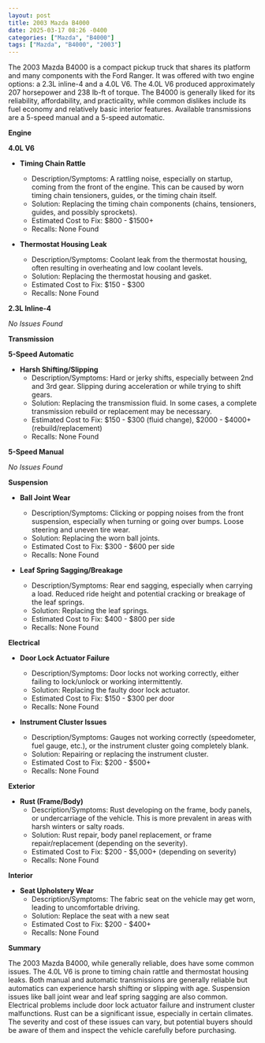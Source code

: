 ```yaml
---
layout: post
title: 2003 Mazda B4000
date: 2025-03-17 08:26 -0400
categories: ["Mazda", "B4000"]
tags: ["Mazda", "B4000", "2003"]
---
```

The 2003 Mazda B4000 is a compact pickup truck that shares its platform and many components with the Ford Ranger. It was offered with two engine options: a 2.3L inline-4 and a 4.0L V6. The 4.0L V6 produced approximately 207 horsepower and 238 lb-ft of torque. The B4000 is generally liked for its reliability, affordability, and practicality, while common dislikes include its fuel economy and relatively basic interior features. Available transmissions are a 5-speed manual and a 5-speed automatic.

**Engine**

**4.0L V6**
*   **Timing Chain Rattle**
    *   Description/Symptoms: A rattling noise, especially on startup, coming from the front of the engine. This can be caused by worn timing chain tensioners, guides, or the timing chain itself.
    *   Solution: Replacing the timing chain components (chains, tensioners, guides, and possibly sprockets).
    *   Estimated Cost to Fix: $800 - $1500+
    *   Recalls: None Found

*   **Thermostat Housing Leak**
    *   Description/Symptoms: Coolant leak from the thermostat housing, often resulting in overheating and low coolant levels.
    *   Solution: Replacing the thermostat housing and gasket.
    *   Estimated Cost to Fix: $150 - $300
    *   Recalls: None Found

**2.3L Inline-4**

*No Issues Found*

**Transmission**

**5-Speed Automatic**

*   **Harsh Shifting/Slipping**
    *   Description/Symptoms: Hard or jerky shifts, especially between 2nd and 3rd gear. Slipping during acceleration or while trying to shift gears.
    *   Solution: Replacing the transmission fluid. In some cases, a complete transmission rebuild or replacement may be necessary.
    *   Estimated Cost to Fix: $150 - $300 (fluid change), $2000 - $4000+ (rebuild/replacement)
    *   Recalls: None Found

**5-Speed Manual**

*No Issues Found*

**Suspension**

*   **Ball Joint Wear**
    *   Description/Symptoms: Clicking or popping noises from the front suspension, especially when turning or going over bumps. Loose steering and uneven tire wear.
    *   Solution: Replacing the worn ball joints.
    *   Estimated Cost to Fix: $300 - $600 per side
    *   Recalls: None Found

*   **Leaf Spring Sagging/Breakage**
    *   Description/Symptoms: Rear end sagging, especially when carrying a load. Reduced ride height and potential cracking or breakage of the leaf springs.
    *   Solution: Replacing the leaf springs.
    *   Estimated Cost to Fix: $400 - $800 per side
    *   Recalls: None Found

**Electrical**

*   **Door Lock Actuator Failure**
    *   Description/Symptoms: Door locks not working correctly, either failing to lock/unlock or working intermittently.
    *   Solution: Replacing the faulty door lock actuator.
    *   Estimated Cost to Fix: $150 - $300 per door
    *   Recalls: None Found

*   **Instrument Cluster Issues**
    *   Description/Symptoms: Gauges not working correctly (speedometer, fuel gauge, etc.), or the instrument cluster going completely blank.
    *   Solution: Repairing or replacing the instrument cluster.
    *   Estimated Cost to Fix: $200 - $500+
    *   Recalls: None Found

**Exterior**

*   **Rust (Frame/Body)**
    *   Description/Symptoms: Rust developing on the frame, body panels, or undercarriage of the vehicle. This is more prevalent in areas with harsh winters or salty roads.
    *   Solution: Rust repair, body panel replacement, or frame repair/replacement (depending on the severity).
    *   Estimated Cost to Fix: $200 - $5,000+ (depending on severity)
    *   Recalls: None Found

**Interior**

*   **Seat Upholstery Wear**
    *   Description/Symptoms: The fabric seat on the vehicle may get worn, leading to uncomfortable driving.
    *   Solution: Replace the seat with a new seat
    *   Estimated Cost to Fix: $200 - $400+
    *   Recalls: None Found

**Summary**

The 2003 Mazda B4000, while generally reliable, does have some common issues. The 4.0L V6 is prone to timing chain rattle and thermostat housing leaks. Both manual and automatic transmissions are generally reliable but automatics can experience harsh shifting or slipping with age. Suspension issues like ball joint wear and leaf spring sagging are also common. Electrical problems include door lock actuator failure and instrument cluster malfunctions. Rust can be a significant issue, especially in certain climates. The severity and cost of these issues can vary, but potential buyers should be aware of them and inspect the vehicle carefully before purchasing.

